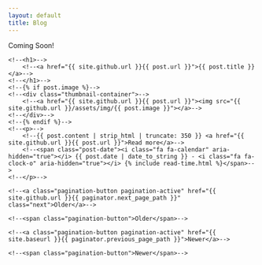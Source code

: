 ```yaml
---
layout: default
title: Blog
---
```



Coming Soon!


<!--{% for post in paginator.posts %}-->
<!--<div class="posts">-->
	<!--<h1>-->
		<!--<a href="{{ site.github.url }}{{ post.url }}">{{ post.title }}</a>-->
	<!--</h1>-->
	<!--{% if post.image %}-->
	<!--<div class="thumbnail-container">-->
		<!--<a href="{{ site.github.url }}{{ post.url }}"><img src="{{ site.github.url }}/assets/img/{{ post.image }}"></a>-->
	<!--</div>-->
	<!--{% endif %}-->
	<!--<p>-->
		<!--{{ post.content | strip_html | truncate: 350 }} <a href="{{ site.github.url }}{{ post.url }}">Read more</a>-->
		<!--<span class="post-date"><i class="fa fa-calendar" aria-hidden="true"></i> {{ post.date | date_to_string }} - <i class="fa fa-clock-o" aria-hidden="true"></i> {% include read-time.html %}</span>-->
	<!--</p>-->
<!--</div>-->
<!--{% endfor %}-->


<!--[> Pagination links <]-->
<!--{% if paginator.total_pages > 1 %}-->
<!--<div class="pagination">-->
  <!--{% if paginator.next_page %}-->
    <!--<a class="pagination-button pagination-active" href="{{ site.github.url }}{{ paginator.next_page_path }}" class="next">Older</a>-->
  <!--{% else %}-->
    <!--<span class="pagination-button">Older</span>-->
  <!--{% endif %}-->
  <!--{% if paginator.previous_page %}-->
    <!--<a class="pagination-button pagination-active" href="{{ site.baseurl }}{{ paginator.previous_page_path }}">Newer</a>-->
  <!--{% else %}-->
    <!--<span class="pagination-button">Newer</span>-->
  <!--{% endif %}-->
<!--</div>-->
<!--{% endif %}-->
